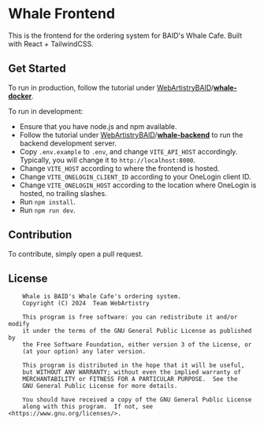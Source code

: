 # Whale Frontend

This is the frontend for the ordering system for BAID's Whale Cafe. Built with React + TailwindCSS.

## Get Started

To run in production, follow the tutorial under
[WebArtistryBAID](https://github.com/WebArtistryBAID)/[**whale-docker**](https://github.com/WebArtistryBAID/whale-docker).

To run in development:

* Ensure that you have node.js and npm available.
* Follow the tutorial under
  [WebArtistryBAID](https://github.com/WebArtistryBAID)/[**whale-backend**](https://github.com/WebArtistryBAID/whale-backend) to run
  the backend development server.
* Copy `.env.example` to `.env`, and change `VITE_API_HOST` accordingly. Typically, you will change it
  to `http://localhost:8000`.
* Change `VITE_HOST` according to where the frontend is hosted.
* Change `VITE_ONELOGIN_CLIENT_ID` according to your OneLogin client ID.
* Change `VITE_ONELOGIN_HOST` according to the location where OneLogin is hosted, no trailing slashes.
* Run `npm install`.
* Run `npm run dev`.

## Contribution

To contribute, simply open a pull request.

## License

```
    Whale is BAID's Whale Cafe's ordering system.
    Copyright (C) 2024  Team WebArtistry

    This program is free software: you can redistribute it and/or modify
    it under the terms of the GNU General Public License as published by
    the Free Software Foundation, either version 3 of the License, or
    (at your option) any later version.

    This program is distributed in the hope that it will be useful,
    but WITHOUT ANY WARRANTY; without even the implied warranty of
    MERCHANTABILITY or FITNESS FOR A PARTICULAR PURPOSE.  See the
    GNU General Public License for more details.

    You should have received a copy of the GNU General Public License
    along with this program.  If not, see <https://www.gnu.org/licenses/>.
```
